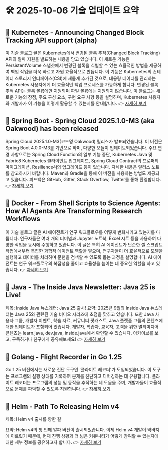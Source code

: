 # 🛠️ 2025-10-06 기술 업데이트 요약

## 🔹 Kubernetes - Announcing Changed Block Tracking API support (alpha)
이 기술 블로그 글은 Kubernetes에서 변경된 블록 추적(Changed Block Tracking) API의 알파 지원을 발표하는 내용을 담고 있습니다. 이 새로운 기능은 PersistentVolume 스냅샷에서 변경된 블록을 식별할 수 있는 효율적인 방법을 제공하여 백업 작업을 더욱 빠르고 자원 효율적으로 만듭니다. 이 기능은 Kubernetes의 컨테이너 스토리지 인터페이스(CSI)에 새롭게 추가된 것으로, 대용량 데이터를 관리하는 Kubernetes 사용자에게 더 효율적인 백업 프로세스를 가능하게 합니다. 변경된 블록 추적 API는 블록 볼륨에만 지원되며 파일 볼륨에는 지원되지 않습니다. 이 블로그는 새로운 기능의 장점, 주요 구성 요소, 구현 요구 사항 등을 설명하며, Kubernetes 사용자와 개발자가 이 기능을 어떻게 활용할 수 있는지를 안내합니다.
👉 [자세히 보기](https://kubernetes.io/blog/2025/09/25/csi-changed-block-tracking/)

## 🔹 Spring Boot - Spring Cloud 2025.1.0-M3 (aka Oakwood) has been released
Spring Cloud 2025.1.0-M3(코드명 Oakwood) 릴리스가 발표되었습니다. 이 버전은 Spring Boot 4.0.0-M3를 기반으로 하며, 다양한 모듈이 업데이트되었습니다. 주요 변경 사항으로는 Spring Cloud Function의 일부 기능 중단, Kubernetes Java 및 Fabric8 Kubernetes 클라이언트 업그레이드, Spring Cloud Contract의 프로퍼티 마이그레이션, Resilience4j의 업그레이드 등이 있습니다. 자세한 내용은 릴리스 노트를 참고하시기 바랍니다. Maven과 Gradle을 통해 이 버전을 사용하는 방법도 제공되고 있습니다. 피드백은 GitHub, Gitter, Stack Overflow, Twitter를 통해 환영합니다.
👉 [자세히 보기](https://spring.io/blog/2025/10/03/spring-cloud-2025-1-0-M3-aka-oakwood-has-been-released)

## 🔹 Docker - From Shell Scripts to Science Agents: How AI Agents Are Transforming Research Workflows
이 기술 블로그 글은 AI 에이전트가 연구 워크플로우를 어떻게 변화시키고 있는지를 다룹니다. 연구자들은 여러 개의 터미널과 Jupyter 노트북, Excel 시트 등을 사용하여 다양한 작업을 동시에 수행하고 있습니다. 이 글은 특히 AI 에이전트가 단순한 셸 스크립트 작업에서부터 복잡한 과학적 에이전트 역할을 맡으며, 연구자들이 더 효율적으로 모델을 실행하고 데이터를 처리하며 문헌을 검색할 수 있도록 돕는 과정을 설명합니다. AI 에이전트는 연구 워크플로우의 복잡성을 줄이고 효율성을 높이는 데 중요한 역할을 하고 있습니다.
👉 [자세히 보기](https://www.docker.com/blog/ai-science-agents-research-workflows/)

## 🔹 Java - The Inside Java Newsletter: Java 25 is Live!
제목: Inside Java 뉴스레터: Java 25 출시!
요약: 2025년 9월의 Inside Java 뉴스레터는 Java 25와 관련된 기술 비디오 시리즈에 초점을 맞추고 있습니다. 또한 Java 사용자 그룹, 개발자 이벤트, 학습 자료, 커뮤니티 팟캐스트, Java 플랫폼 그룹의 콘텐츠에 대한 업데이트가 포함되어 있습니다. 개발자, 학습자, 교육자, 고객을 위한 멀티미디어 콘텐츠는 learn.java, dev.java, inside.java에서 확인할 수 있습니다. 아카이브를 보고, 구독하거나 친구에게 공유해보세요!
👉 [자세히 보기](https://inside.java/2025/10/03/inside-java-newsletter/)

## 🔹 Golang - Flight Recorder in Go 1.25
Go 1.25 버전에서는 새로운 진단 도구인 '플라이트 레코더'가 도입되었습니다. 이 도구는 프로그램의 실행 상태를 기록하여 문제를 진단하고 디버깅하는 데 유용합니다. 플라이트 레코더는 프로그램의 성능 및 동작을 추적하는 데 도움을 주며, 개발자들이 효율적으로 문제를 파악할 수 있도록 지원합니다.
👉 [자세히 보기](https://go.dev/blog/flight-recorder)

## 🔹 Helm - Path To Releasing Helm v4
제목: Helm v4 출시를 향한 길

요약: Helm v4의 첫 번째 알파 버전이 출시되었습니다. 이제 Helm v4 개발이 막바지에 이르렀기 때문에, 현재 진행 상황과 더 넓은 커뮤니티가 어떻게 참여할 수 있는지에 대한 세부 정보를 공유하고자 합니다.
👉 [자세히 보기](https://helm.sh/blog/path-to-helm-v4/)

